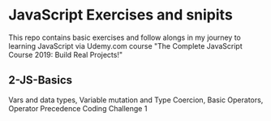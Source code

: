 # JavaScript Exercises and snipits
This repo contains basic exercises and follow alongs in my journey to learning JavaScript via Udemy.com course "The Complete JavaScript Course 2019: Build Real Projects!"

## 2-JS-Basics 
Vars and data types, Variable mutation and Type Coercion, Basic Operators, Operator Precedence
Coding Challenge 1

